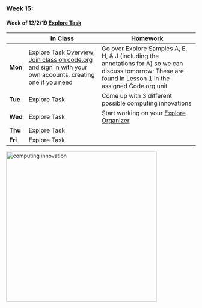 ### Week 15:  
#### Week of 12/2/19 [Explore Task](/ap/units/pt/explore)

  |       |In Class               |Homework   |
  |-------|---------              |---------  |
  |**Mon**|Explore Task Overview; [Join class on code.org](https://studio.code.org/join/LDSHVW) and sign in with your own accounts, creating one if you need |Go over Explore Samples A, E, H, & J (including the annotations for A) so we can discuss tomorrow; These are found in Lesson 1 in the assigned Code.org unit|
  |**Tue**|Explore Task          |Come up with 3 different possible computing innovations|
  |**Wed**|Explore Task          |Start working on your [Explore Organizer](\ap\assets\pdfs\digital_portfolio\explore-planning-organizer.pdf)|
  |**Thu**|Explore Task          ||
  |**Fri**|Explore Task          ||

<img src="https://slideplayer.com/slide/15522632/93/images/11/Innovation%2C+Impacts+%26+Introductions.jpg" alt="computing innovation" height="400">